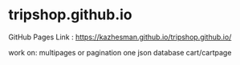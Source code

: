 # tripshop.github.io
GitHub Pages Link : https://kazhesman.github.io/tripshop.github.io/

work on: 
multipages or pagination
one json database
cart/cartpage
